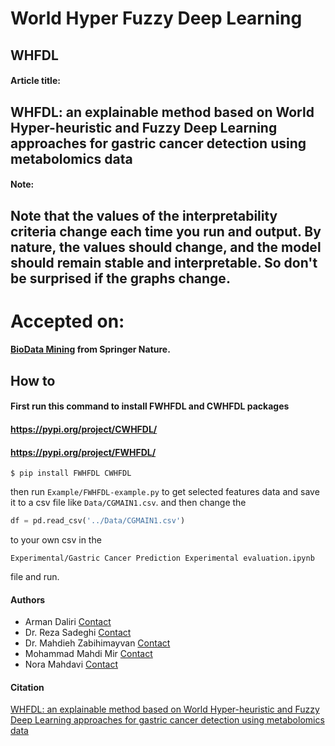 # World Hyper Fuzzy Deep Learning
## WHFDL

#### Article title:
WHFDL: an explainable method based on World Hyper-heuristic and Fuzzy Deep Learning approaches for gastric cancer detection using metabolomics data
-
#### Note:
Note that the values ​​of the interpretability criteria change each time you run and output.
By nature, the values ​​should change, and the model should remain stable and interpretable. So don't be surprised if the graphs change.
-
# Accepted on: 
#### [BioData Mining](https://biodatamining.biomedcentral.com/articles/10.1186/s13040-025-00486-1) from Springer Nature.

## How to
#### First run this command to install FWHFDL and CWHFDL packages
#### https://pypi.org/project/CWHFDL/
#### https://pypi.org/project/FWHFDL/
```shell
$ pip install FWHFDL CWHFDL
```
then run `Example/FWHFDL-example.py` to get selected features data and save it to a csv file like `Data/CGMAIN1.csv`.
and then change the 
```python
df = pd.read_csv('../Data/CGMAIN1.csv')
```
to your own csv in the
```
Experimental/Gastric Cancer Prediction Experimental evaluation.ipynb
```
file and run.

#### Authors
- Arman Daliri [Contact](mailto:daliriwork2@gmail.com)
- Dr. Reza Sadeghi [Contact](mailto:Reza.Sadeghi@marist.edu)
- Dr. Mahdieh Zabihimayvan [Contact](mailto:Zabihimayvan@ccsu.edu)
- Mohammad Mahdi Mir [Contact](mailto:standardret@proton.me)
- Nora Mahdavi [Contact](mailto:noramahdvi@gmail.com)

#### Citation
[WHFDL: an explainable method based on World Hyper-heuristic and Fuzzy Deep Learning approaches for gastric cancer detection using metabolomics data](https://doi.org/10.1186/s13040-025-00486-1)

